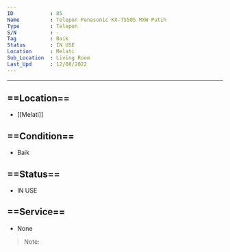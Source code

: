 ```yaml
---
ID            : 85
Name          : Telepon Panasonic KX-TS505 MXW Putih
Type          : Telepon
S/N           : -
Tag           : Baik
Status        : IN USE
Location      : Melati
Sub_Location  : Living Room
Last_Upd      : 12/08/2022
---
```





---
## ==Location==
- [[Melati]]

## ==Condition==
- Baik

## ==Status==
- IN USE

## ==Service==
- None

>Note:
>


